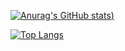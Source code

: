[![Anurag's GitHub stats](https://github-readme-stats.vercel.app/api?username=zepanzeri&count_private=true&show_icons=true&theme=radical))](https://github.com/anuraghazra/github-readme-stats)

[![Top Langs](https://github-readme-stats.vercel.app/api/top-langs/?username=zepanzeri&theme=radical)](https://github.com/anuraghazra/github-readme-stats)
